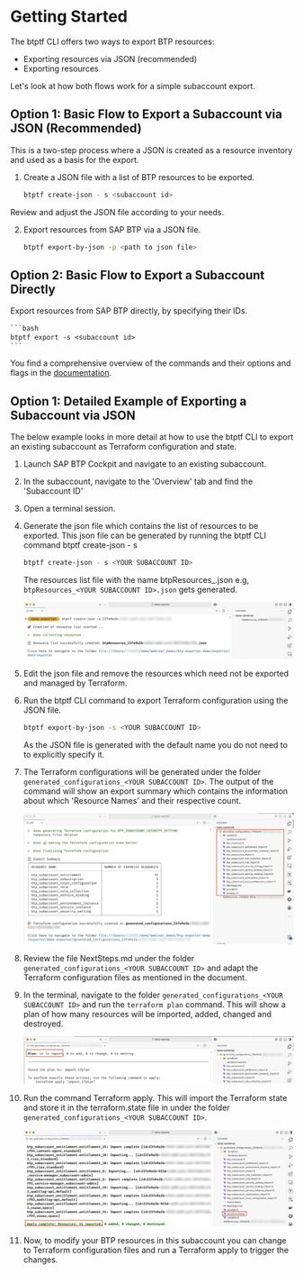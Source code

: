 # Getting Started

The btptf CLI offers two ways to export BTP resources:

- Exporting resources via JSON (recommended)
- Exporting resources

Let's look at how both flows work for a simple subaccount export.

## Option 1: Basic Flow to Export a Subaccount via JSON (Recommended)
This is a two-step process where a JSON is created as a resource inventory and used as a basis for the export.

1. Create a JSON file with a list of BTP resources to be exported.

    ```bash
    btptf create-json - s <subaccount id>
    ```
Review and adjust the JSON file according to your needs.

2. Export resources from SAP BTP via a JSON file.

    ```bash
    btptf export-by-json -p <path to json file>
    ```

## Option 2: Basic Flow to Export a Subaccount Directly

Export resources from SAP BTP directly, by specifying their IDs.

    ```bash
    btptf export -s <subaccount id>
    ```

You find a comprehensive overview of the commands and their options and flags in the [documentation](btptf.md).

## Option 1: Detailed Example of Exporting a Subaccount via JSON

The below example looks in more detail at how to use the btptf CLI to export an existing subaccount as  Terraform configuration and state.

1. Launch SAP BTP Cockpit and navigate to an existing subaccount.

2. In the subaccount, navigate to the 'Overview' tab and find the 'Subaccount ID'

3. Open a terminal session.

4. Generate the json file which contains the list of resources to be exported. This json file can be generated by running the btptf CLI command btptf create-json - s <subaccount id>

    ```bash
    btptf create-json - s <YOUR SUBACCOUNT ID>
    ```
    The resources list file with the name btpResources_<subaccount id>.json e.g, `btpResources_<YOUR SUBACCOUNT ID>.json` gets generated.

    ![Console output of create json command of btptf CLI](img/create-json.jpg)

5. Edit the json file and remove the resources which need not be exported and managed by Terraform.

6. Run the btptf CLI command to export Terraform configuration using the JSON file.

    ```bash
    btptf export-by-json -s <YOUR SUBACCOUNT ID>
    ```

    As the JSON file is generated with the default name you do not need to to explicitly specify it.

7. The Terraform configurations will be generated under the folder `generated_configurations_<YOUR SUBACCOUNT ID>`. The output of the command will show an export summary which contains the information about which 'Resource Names' and their respective count.

    ![Display of generated configuration after export](img/generated-config.jpg)

8. Review the file NextSteps.md under the folder `generated_configurations_<YOUR SUBACCOUNT ID>` and adapt the Terraform configuration files as mentioned in the document.

9. In the terminal, navigate to the folder `generated_configurations_<YOUR SUBACCOUNT ID>` and run the `terraform plan` command. This will show a plan of how many resources will be imported, added, changed and destroyed.

    ![Console output of terraform plan after import](img/tf-plan.jpg)

10. Run the command Terraform apply. This will import the Terraform state and store it in the terraform.state file in under the folder `generated_configurations_<YOUR SUBACCOUNT ID>`.

    ![Console output of terraform apply after import](img/tf-apply.jpg)

11.  Now, to modify your BTP resources in this subaccount you can change to Terraform configuration files and run a Terraform apply to trigger the changes.
